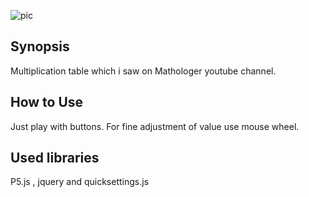![pic](https://cloud.githubusercontent.com/assets/25296618/24648446/4c89a2f4-192c-11e7-9981-2d579022d979.jpg)
## Synopsis

Multiplication table which i saw on Mathologer youtube channel. 


## How to Use

Just play with buttons.
For fine adjustment of value use mouse wheel.



## Used libraries

P5.js , jquery and quicksettings.js
